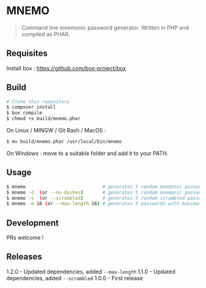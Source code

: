 # MNEMO
> Command line mnemonic password generator.
> Written in PHP and compiled as PHAR.

## Requisites
Install box : https://github.com/box-project/box

## Build
```sh
# Clone this repository
$ composer install
$ box compile
$ chmod +x build/mnemo.phar
```

On Linux / MINGW / Git Bash / MacOS :
```sh
$ mv build/mnemo.phar /usr/local/bin/mnemo
```
On Windows : move to a suitable folder and add it to your PATH.

## Usage
```sh
$ mnemo                            # generates 5 random mnemonic passwords
$ mnemo -d  (or --no-dashes)       # generates 5 random mnemonic passwords without dashes
$ mnemo -s  (or --scrambled)       # generates 5 random scrambled passwords
$ mnemo -m 16 (or --max-length 16) # generates 5 passwords with maximum length of 16 characters
```

## Development

PRs welcome !

## Releases

1.2.0 - Updated dependencies, added `--max-length`
1.1.0 - Updated dependencies, added `--scrambled`
1.0.0 - First release